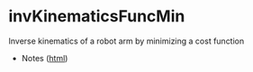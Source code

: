 # invKinematicsFuncMin
Inverse kinematics of a robot arm by minimizing a cost function 

- Notes ([html](https://htmlpreview.github.io/?https://github.com/eraldoribeiro/invKinematicsFuncMin/blob/main/invKinematicsCostFunctionMin.html))
